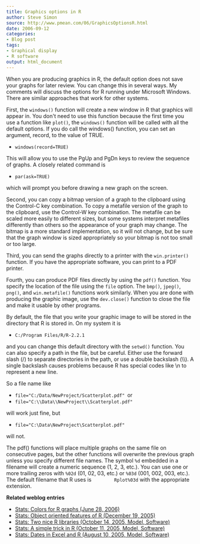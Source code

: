 ```yaml
---
title: Graphics options in R
author: Steve Simon
source: http://www.pmean.com/06/GraphicsOptionsR.html
date: 2006-09-12
categories:
- Blog post
tags:
- Graphical display
- R software
output: html_document
---
```

When you are producing graphics in R, the default option does not save
your graphs for later review. You can change this in several ways. My
comments will discuss the options for R running under Microsoft Windows.
There are similar approaches that work for other systems.

First, the `windows()` function will create a new window in R that
graphics will appear in. You don\'t need to use this function because
the first time you use a function like `plot()`, the `windows()`
function will be called with all the default options. If you do call the
windows() function, you can set an argument, record, to the value of
TRUE.

-   `windows(record=TRUE)`

This will allow you to use the PgUp and PgDn keys to review the sequence
of graphs. A closely related command is

-   `par(ask=TRUE)`

which will prompt you before drawing a new graph on the screen.

Second, you can copy a bitmap version of a graph to the clipboard using
the Control-C key combination. To copy a metafile version of the graph
to the clipboard, use the Control-W key combination. The metafile can be
scaled more easily to different sizes, but some systems interpret
metafiles differently than others so the appearance of your graph may
change. The bitmap is a more standard implementation, so it will not
change, but be sure that the graph window is sized appropriately so your
bitmap is not too small or too large.

Third, you can send the graphs directly to a printer with the
`win.printer()` function. If you have the appropriate software, you can
print to a PDF printer.

Fourth, you can produce PDF files directly by using the `pdf()`
function. You specify the location of the file using the `file` option.
The `bmp()`, `jpeg()`, `png()`, and `win.metafile()` functions work
similarly. When you are done with producing the graphic image, use the
`dev.close()` function to close the file and make it usable by other
programs.

By default, the file that you write your graphic image to will be stored
in the directory that R is stored in. On my system it is

-   `C:/Program Files/R/R-2.2.1`

and you can change this default directory with the `setwd()` function.
You can also specify a path in the file, but be careful. Either use the
forward slash (/) to separate directories in the path, or use a double
backslash (\\\\). A single backslash causes problems because R has
special codes like \\n to represent a new line.

So a file name like

-   `file="C:/Data/NewProject/Scatterplot.pdf" `or
-   `file="C:\\Data\\NewProject\\Scatterplot.pdf" `

will work just fine, but

-   `file="C:\Data\NewProject\Scatterplot.pdf"`

will not.

The pdf() functions will place multiple graphs on the same file on
consecutive pages, but the other functions will overwrite the previous
graph unless you specify different file names. The symbol `%d` embedded
in a filename will create a numeric sequence (1, 2, 3, etc.). You can
use one or more trailing zeros with `%02d` (01, 02, 03, etc.) or `%03d`
(001, 002, 003, etc.). The default filename that R uses is
`        Rplot%03d` with the appropriate extension.

**Related weblog entries**

-   [Stats: Colors for R graphs (June 28, 2006)](ColorsForR.html)
-   [Stats: Object oriented features of R (December
    19, 2005)](http://www.childrensmercy.org/stats/weblog2005/ObjectOrientedR.asp)
-   [Stats: Two nice R libraries (October 14, 2005, Model,
    Software)](http://www.childrensmercy.org/stats/weblog2005/LibrariesR.asp)
-   [Stats: A simple trick in R (October 11, 2005, Model,
    Software)](http://www.childrensmercy.org/stats/weblog2005/TrickR.asp)
-   [Stats: Dates in Excel and R (August 10, 2005, Model,
    Software)](http://www.childrensmercy.org/stats/weblog2005/DatesInR.asp)
